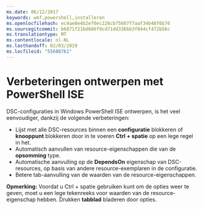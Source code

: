```yaml
---
ms.date: 06/12/2017
keywords: wmf,powershell,installeren
ms.openlocfilehash: ec4ae8e4b2ef0ec226cb75607f7aaf34b48f6b76
ms.sourcegitcommit: b6871f21bd666f9cd71dd336bb3f844cf472b56c
ms.translationtype: MT
ms.contentlocale: nl-NL
ms.lasthandoff: 02/03/2019
ms.locfileid: "55688761"
---
```

# <a name="authoring-improvements-using-powershell-ise"></a>Verbeteringen ontwerpen met PowerShell ISE

DSC-configuraties in Windows PowerShell ISE ontwerpen, is het veel eenvoudiger, dankzij de volgende verbeteringen:

- Lijst met alle DSC-resources binnen een **configuratie** blokkeren of **knooppunt** blokkeren door in te voeren **Ctrl + spatie** op een lege regel in het.
- Automatisch aanvullen van resource-eigenschappen die van de **opsomming** type.
- Automatische aanvulling op de **DependsOn** eigenschap van DSC-resources, op basis van andere resource-exemplaren in de configuratie.
- Betere tab-aanvulling van de waarden van de resource-eigenschappen.

**Opmerking:** Voordat u Ctrl + spatie gebruiken kunt om de opties weer te geven, moet u een lege tekenreeks voor waarden van de resource-eigenschap hebben. Drukken **tabblad** bladeren door opties.
